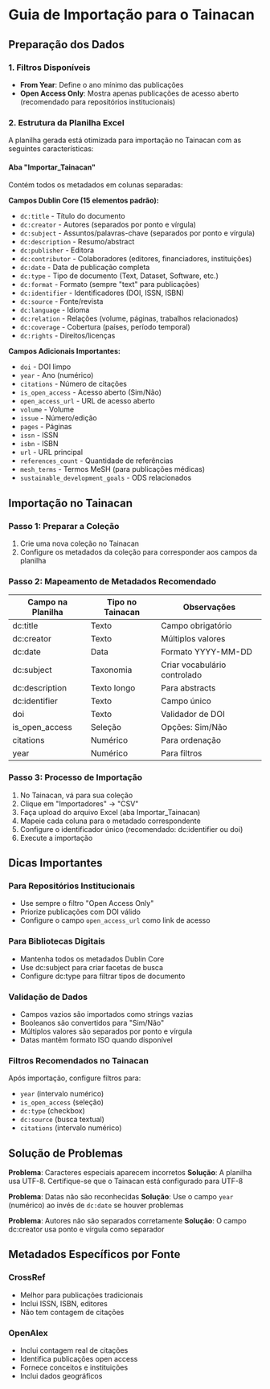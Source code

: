 # Guia de Importação para o Tainacan

## Preparação dos Dados

### 1. Filtros Disponíveis
- **From Year**: Define o ano mínimo das publicações
- **Open Access Only**: Mostra apenas publicações de acesso aberto (recomendado para repositórios institucionais)

### 2. Estrutura da Planilha Excel

A planilha gerada está otimizada para importação no Tainacan com as seguintes características:

#### Aba "Importar_Tainacan"
Contém todos os metadados em colunas separadas:

**Campos Dublin Core (15 elementos padrão):**
- `dc:title` - Título do documento
- `dc:creator` - Autores (separados por ponto e vírgula)
- `dc:subject` - Assuntos/palavras-chave (separados por ponto e vírgula)
- `dc:description` - Resumo/abstract
- `dc:publisher` - Editora
- `dc:contributor` - Colaboradores (editores, financiadores, instituições)
- `dc:date` - Data de publicação completa
- `dc:type` - Tipo de documento (Text, Dataset, Software, etc.)
- `dc:format` - Formato (sempre "text" para publicações)
- `dc:identifier` - Identificadores (DOI, ISSN, ISBN)
- `dc:source` - Fonte/revista
- `dc:language` - Idioma
- `dc:relation` - Relações (volume, páginas, trabalhos relacionados)
- `dc:coverage` - Cobertura (países, período temporal)
- `dc:rights` - Direitos/licenças

**Campos Adicionais Importantes:**
- `doi` - DOI limpo
- `year` - Ano (numérico)
- `citations` - Número de citações
- `is_open_access` - Acesso aberto (Sim/Não)
- `open_access_url` - URL de acesso aberto
- `volume` - Volume
- `issue` - Número/edição
- `pages` - Páginas
- `issn` - ISSN
- `isbn` - ISBN
- `url` - URL principal
- `references_count` - Quantidade de referências
- `mesh_terms` - Termos MeSH (para publicações médicas)
- `sustainable_development_goals` - ODS relacionados

## Importação no Tainacan

### Passo 1: Preparar a Coleção
1. Crie uma nova coleção no Tainacan
2. Configure os metadados da coleção para corresponder aos campos da planilha

### Passo 2: Mapeamento de Metadados Recomendado

| Campo na Planilha | Tipo no Tainacan | Observações |
|-------------------|------------------|-------------|
| dc:title | Texto | Campo obrigatório |
| dc:creator | Texto | Múltiplos valores |
| dc:date | Data | Formato YYYY-MM-DD |
| dc:subject | Taxonomia | Criar vocabulário controlado |
| dc:description | Texto longo | Para abstracts |
| dc:identifier | Texto | Campo único |
| doi | Texto | Validador de DOI |
| is_open_access | Seleção | Opções: Sim/Não |
| citations | Numérico | Para ordenação |
| year | Numérico | Para filtros |

### Passo 3: Processo de Importação
1. No Tainacan, vá para sua coleção
2. Clique em "Importadores" → "CSV"
3. Faça upload do arquivo Excel (aba Importar_Tainacan)
4. Mapeie cada coluna para o metadado correspondente
5. Configure o identificador único (recomendado: dc:identifier ou doi)
6. Execute a importação

## Dicas Importantes

### Para Repositórios Institucionais
- Use sempre o filtro "Open Access Only"
- Priorize publicações com DOI válido
- Configure o campo `open_access_url` como link de acesso

### Para Bibliotecas Digitais
- Mantenha todos os metadados Dublin Core
- Use dc:subject para criar facetas de busca
- Configure dc:type para filtrar tipos de documento

### Validação de Dados
- Campos vazios são importados como strings vazias
- Booleanos são convertidos para "Sim/Não"
- Múltiplos valores são separados por ponto e vírgula
- Datas mantêm formato ISO quando disponível

### Filtros Recomendados no Tainacan
Após importação, configure filtros para:
- `year` (intervalo numérico)
- `is_open_access` (seleção)
- `dc:type` (checkbox)
- `dc:source` (busca textual)
- `citations` (intervalo numérico)

## Solução de Problemas

**Problema**: Caracteres especiais aparecem incorretos
**Solução**: A planilha usa UTF-8. Certifique-se que o Tainacan está configurado para UTF-8

**Problema**: Datas não são reconhecidas
**Solução**: Use o campo `year` (numérico) ao invés de `dc:date` se houver problemas

**Problema**: Autores não são separados corretamente
**Solução**: O campo dc:creator usa ponto e vírgula como separador

## Metadados Específicos por Fonte

### CrossRef
- Melhor para publicações tradicionais
- Inclui ISSN, ISBN, editores
- Não tem contagem de citações

### OpenAlex
- Inclui contagem real de citações
- Identifica publicações open access
- Fornece conceitos e instituições
- Inclui dados geográficos